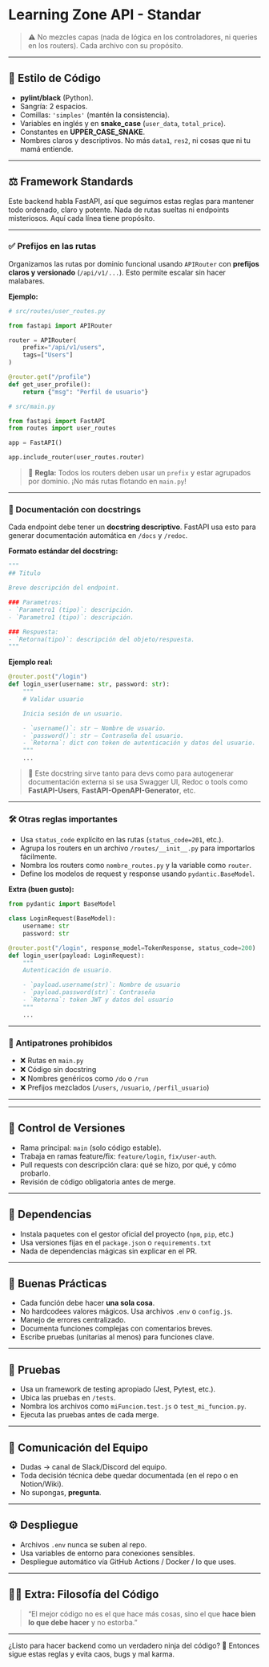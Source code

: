 # Learning Zone API - Standar


> ⚠️ No mezcles capas (nada de lógica en los controladores, ni queries en los routers). Cada archivo con su propósito.

---

## 🧪 Estilo de Código

- **pylint/black** (Python).
- Sangría: 2 espacios.
- Comillas: `'simples'` (mantén la consistencia).
- Variables en inglés y en **snake_case** (`user_data`, `total_price`).
- Constantes en **UPPER_CASE_SNAKE**.
- Nombres claros y descriptivos. No más `data1`, `res2`, ni cosas que ni tu mamá entiende.

---
## ⚖️ Framework Standards

Este backend habla FastAPI, así que seguimos estas reglas para mantener todo ordenado, claro y potente. Nada de rutas sueltas ni endpoints misteriosos. Aquí cada línea tiene propósito.

---

### ✅ Prefijos en las rutas

Organizamos las rutas por dominio funcional usando `APIRouter` con **prefijos claros y versionado** (`/api/v1/...`). Esto permite escalar sin hacer malabares.

**Ejemplo:**

```python
# src/routes/user_routes.py

from fastapi import APIRouter

router = APIRouter(
    prefix="/api/v1/users",
    tags=["Users"]
)

@router.get("/profile")
def get_user_profile():
    return {"msg": "Perfil de usuario"}
```

```python
# src/main.py

from fastapi import FastAPI
from routes import user_routes

app = FastAPI()

app.include_router(user_routes.router)
```

> 🎯 **Regla:** Todos los routers deben usar un `prefix` y estar agrupados por dominio. ¡No más rutas flotando en `main.py`!

---

### 📝 Documentación con docstrings

Cada endpoint debe tener un **docstring descriptivo**. FastAPI usa esto para generar documentación automática en `/docs` y `/redoc`.

**Formato estándar del docstring:**

```python
"""
## Titulo

Breve descripción del endpoint.

### Parametros:
- `Parametro1 (tipo)`: descripción.
- `Parametro1 (tipo)`: descripción.

### Respuesta:
- `Retorna(tipo)`: descripción del objeto/respuesta.
"""
```

**Ejemplo real:**

```python
@router.post("/login")
def login_user(username: str, password: str):
    """
    # Validar usuario

    Inicia sesión de un usuario.

    - `username()`: str — Nombre de usuario.
    - `password()`: str — Contraseña del usuario.
    - `Retorna`: dict con token de autenticación y datos del usuario.
    """
    ...
```

> 🧠 Este docstring sirve tanto para devs como para autogenerar documentación externa si se usa Swagger UI, Redoc o tools como **FastAPI-Users**, **FastAPI-OpenAPI-Generator**, etc.

---

### 🛠 Otras reglas importantes

* Usa `status_code` explícito en las rutas (`status_code=201`, etc.).
* Agrupa los routers en un archivo `/routes/__init__.py` para importarlos fácilmente.
* Nombra los routers como `nombre_routes.py` y la variable como `router`.
* Define los modelos de request y response usando `pydantic.BaseModel`.

**Extra (buen gusto):**

```python
from pydantic import BaseModel

class LoginRequest(BaseModel):
    username: str
    password: str
```

```python
@router.post("/login", response_model=TokenResponse, status_code=200)
def login_user(payload: LoginRequest):
    """
    Autenticación de usuario.

    - `payload.username(str)`: Nombre de usuario
    - `payload.password(str)`: Contraseña
    - `Retorna`: token JWT y datos del usuario
    """
    ...
```

---

### 🚨 Antipatrones prohibidos

* ❌ Rutas en `main.py`
* ❌ Código sin docstring
* ❌ Nombres genéricos como `/do` o `/run`
* ❌ Prefijos mezclados (`/users`, `/usuario`, `/perfil_usuario`)

---

---

## 🔄 Control de Versiones

- Rama principal: `main` (solo código estable).
- Trabaja en ramas feature/fix: `feature/login`, `fix/user-auth`.
- Pull requests con descripción clara: qué se hizo, por qué, y cómo probarlo.
- Revisión de código obligatoria antes de merge.

---

## 🧰 Dependencias

- Instala paquetes con el gestor oficial del proyecto (`npm`, `pip`, etc.)
- Usa versiones fijas en el `package.json` o `requirements.txt`
- Nada de dependencias mágicas sin explicar en el PR.

---

## 🧼 Buenas Prácticas

- Cada función debe hacer **una sola cosa**.
- No hardcodees valores mágicos. Usa archivos `.env` o `config.js`.
- Manejo de errores centralizado.
- Documenta funciones complejas con comentarios breves.
- Escribe pruebas (unitarias al menos) para funciones clave.

---

## 🧪 Pruebas

- Usa un framework de testing apropiado (Jest, Pytest, etc.).
- Ubica las pruebas en `/tests`.
- Nombra los archivos como `miFuncion.test.js` o `test_mi_funcion.py`.
- Ejecuta las pruebas antes de cada merge.

---

## 💬 Comunicación del Equipo

- Dudas → canal de Slack/Discord del equipo.
- Toda decisión técnica debe quedar documentada (en el repo o en Notion/Wiki).
- No supongas, **pregunta**.

---

## ⚙️ Despliegue

- Archivos `.env` nunca se suben al repo.
- Usa variables de entorno para conexiones sensibles.
- Despliegue automático vía GitHub Actions / Docker / lo que uses.

---

## 🧙‍♂️ Extra: Filosofía del Código

> “El mejor código no es el que hace más cosas, sino el que **hace bien lo que debe hacer** y no estorba.”

---

¿Listo para hacer backend como un verdadero ninja del código? 🥷 Entonces sigue estas reglas y evita caos, bugs y mal karma.

